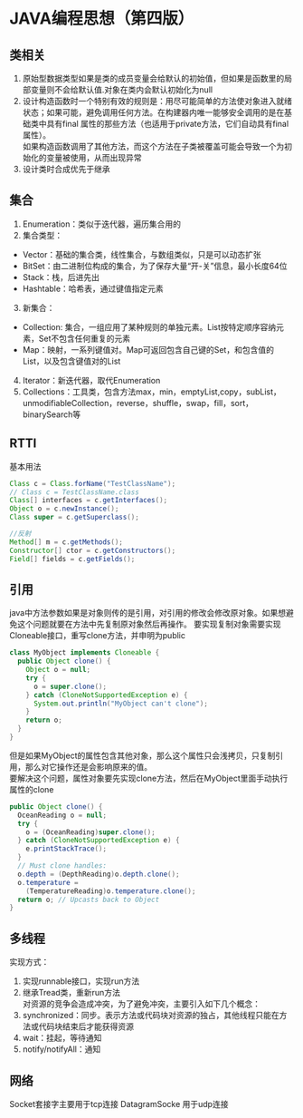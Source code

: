 # JAVA编程思想（第四版）
## 类相关  
1. 原始型数据类型如果是类的成员变量会给默认的初始值，但如果是函数里的局部变量则不会给默认值.对象在类内会默认初始化为null
2. 设计构造函数时一个特别有效的规则是：用尽可能简单的方法使对象进入就绪状态；如果可能，避免调用任何方法。在构建器内唯一能够安全调用的是在基础类中具有final 属性的那些方法（也适用于private方法，它们自动具有final 属性）。  
如果构造函数调用了其他方法，而这个方法在子类被覆盖可能会导致一个为初始化的变量被使用，从而出现异常  
3. 设计类时合成优先于继承  

## 集合  
1. Enumeration：类似于迭代器，遍历集合用的
2. 集合类型：
* Vector：基础的集合类，线性集合，与数组类似，只是可以动态扩张
* BitSet：由二进制位构成的集合，为了保存大量“开-关”信息，最小长度64位  
* Stack：栈，后进先出
* Hashtable：哈希表，通过键值指定元素
3. 新集合：
* Collection: 集合，一组应用了某种规则的单独元素。List按特定顺序容纳元素，Set不包含任何重复的元素
* Map：映射，一系列键值对。Map可返回包含自己键的Set，和包含值的List，以及包含键值对的List
4. Iterator：新迭代器，取代Enumeration
5. Collections：工具类，包含方法max，min，emptyList,copy，subList，unmodifiableCollection，reverse，shuffle，swap，fill，sort，binarySearch等


## RTTI
基本用法  
```java
Class c = Class.forName("TestClassName");
// Class c = TestClassName.class
Class[] interfaces = c.getInterfaces();
Object o = c.newInstance();
Class super = c.getSuperclass();
```
```java
//反射
Method[] m = c.getMethods();
Constructor[] ctor = c.getConstructors();
Field[] fields = c.getFields();
```

## 引用
java中方法参数如果是对象则传的是引用，对引用的修改会修改原对象。如果想避免这个问题就要在方法中先复制原对象然后再操作。
要实现复制对象需要实现Cloneable接口，重写clone方法，并申明为public
```java
class MyObject implements Cloneable {
  public Object clone() {
    Object o = null;
    try {
      o = super.clone();
    } catch (CloneNotSupportedException e) {
      System.out.println("MyObject can't clone");
    }
    return o;
  }
}
```
但是如果MyObject的属性包含其他对象，那么这个属性只会浅拷贝，只复制引用，那么对它操作还是会影响原来的值。  
要解决这个问题，属性对象要先实现clone方法，然后在MyObject里面手动执行属性的clone  
```java
public Object clone() {
  OceanReading o = null;
  try {
    o = (OceanReading)super.clone();
  } catch (CloneNotSupportedException e) {
    e.printStackTrace();
  }
  // Must clone handles:
  o.depth = (DepthReading)o.depth.clone();
  o.temperature =
    (TemperatureReading)o.temperature.clone();
  return o; // Upcasts back to Object
}
```

## 多线程
实现方式：  
1. 实现runnable接口，实现run方法  
2. 继承Tread类，重新run方法  
对资源的竞争会造成冲突，为了避免冲突，主要引入如下几个概念：
1. synchronized：同步。表示方法或代码块对资源的独占，其他线程只能在方法或代码块结束后才能获得资源
2. wait：挂起，等待通知
3. notify/notifyAll：通知

## 网络
Socket套接字主要用于tcp连接
DatagramSocke 用于udp连接
